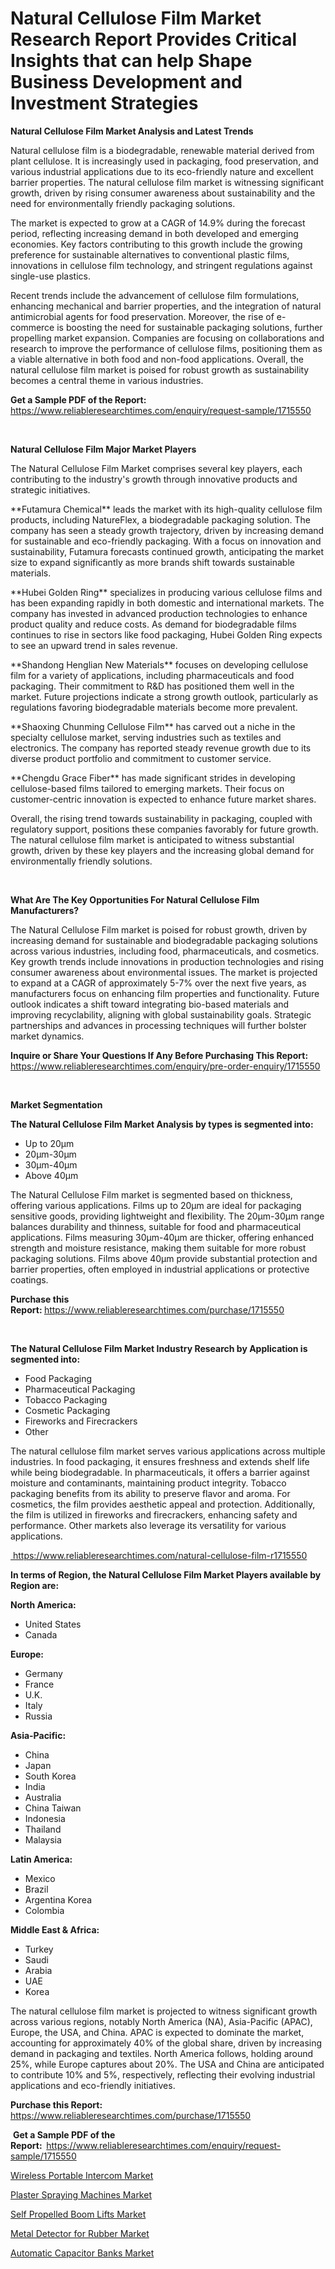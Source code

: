 <p><h1>Natural Cellulose Film Market Research Report Provides Critical Insights that can help Shape Business Development and Investment Strategies</h1></p><p><strong>Natural Cellulose Film Market Analysis and Latest Trends</strong></p>
<p><p>Natural cellulose film is a biodegradable, renewable material derived from plant cellulose. It is increasingly used in packaging, food preservation, and various industrial applications due to its eco-friendly nature and excellent barrier properties. The natural cellulose film market is witnessing significant growth, driven by rising consumer awareness about sustainability and the need for environmentally friendly packaging solutions.</p><p>The market is expected to grow at a CAGR of 14.9% during the forecast period, reflecting increasing demand in both developed and emerging economies. Key factors contributing to this growth include the growing preference for sustainable alternatives to conventional plastic films, innovations in cellulose film technology, and stringent regulations against single-use plastics. </p><p>Recent trends include the advancement of cellulose film formulations, enhancing mechanical and barrier properties, and the integration of natural antimicrobial agents for food preservation. Moreover, the rise of e-commerce is boosting the need for sustainable packaging solutions, further propelling market expansion. Companies are focusing on collaborations and research to improve the performance of cellulose films, positioning them as a viable alternative in both food and non-food applications. Overall, the natural cellulose film market is poised for robust growth as sustainability becomes a central theme in various industries.</p></p>
<p><strong>Get a Sample PDF of the Report:&nbsp;</strong> <a href="https://www.reliableresearchtimes.com/enquiry/request-sample/1715550?utm_campaign=1612&utm_medium=2&utm_source=Github&utm_content=ia&utm_term=30102024&utm_id=natural-cellulose-film">https://www.reliableresearchtimes.com/enquiry/request-sample/1715550</a></p>
<p>&nbsp;</p>
<p><strong>Natural Cellulose Film Major Market Players</strong></p>
<p><p>The Natural Cellulose Film Market comprises several key players, each contributing to the industry's growth through innovative products and strategic initiatives.</p><p>**Futamura Chemical** leads the market with its high-quality cellulose film products, including NatureFlex, a biodegradable packaging solution. The company has seen a steady growth trajectory, driven by increasing demand for sustainable and eco-friendly packaging. With a focus on innovation and sustainability, Futamura forecasts continued growth, anticipating the market size to expand significantly as more brands shift towards sustainable materials.</p><p>**Hubei Golden Ring** specializes in producing various cellulose films and has been expanding rapidly in both domestic and international markets. The company has invested in advanced production technologies to enhance product quality and reduce costs. As demand for biodegradable films continues to rise in sectors like food packaging, Hubei Golden Ring expects to see an upward trend in sales revenue.</p><p>**Shandong Henglian New Materials** focuses on developing cellulose film for a variety of applications, including pharmaceuticals and food packaging. Their commitment to R&D has positioned them well in the market. Future projections indicate a strong growth outlook, particularly as regulations favoring biodegradable materials become more prevalent.</p><p>**Shaoxing Chunming Cellulose Film** has carved out a niche in the specialty cellulose market, serving industries such as textiles and electronics. The company has reported steady revenue growth due to its diverse product portfolio and commitment to customer service. </p><p>**Chengdu Grace Fiber** has made significant strides in developing cellulose-based films tailored to emerging markets. Their focus on customer-centric innovation is expected to enhance future market shares.</p><p>Overall, the rising trend towards sustainability in packaging, coupled with regulatory support, positions these companies favorably for future growth. The natural cellulose film market is anticipated to witness substantial growth, driven by these key players and the increasing global demand for environmentally friendly solutions.</p></p>
<p>&nbsp;</p>
<p><strong>What Are The Key Opportunities For Natural Cellulose Film Manufacturers?</strong></p>
<p><p>The Natural Cellulose Film market is poised for robust growth, driven by increasing demand for sustainable and biodegradable packaging solutions across various industries, including food, pharmaceuticals, and cosmetics. Key growth trends include innovations in production technologies and rising consumer awareness about environmental issues. The market is projected to expand at a CAGR of approximately 5-7% over the next five years, as manufacturers focus on enhancing film properties and functionality. Future outlook indicates a shift toward integrating bio-based materials and improving recyclability, aligning with global sustainability goals. Strategic partnerships and advances in processing techniques will further bolster market dynamics.</p></p>
<p><strong>Inquire or Share Your Questions If Any Before Purchasing This Report:</strong> <a href="https://www.reliableresearchtimes.com/enquiry/pre-order-enquiry/1715550?utm_campaign=1612&utm_medium=2&utm_source=Github&utm_content=ia&utm_term=30102024&utm_id=natural-cellulose-film">https://www.reliableresearchtimes.com/enquiry/pre-order-enquiry/1715550</a></p>
<p>&nbsp;</p>
<p><strong>Market Segmentation</strong></p>
<p><strong>The Natural Cellulose Film Market Analysis by types is segmented into:</strong></p>
<p><ul><li>Up to 20μm</li><li>20μm-30μm</li><li>30μm-40μm</li><li>Above 40μm</li></ul></p>
<p><p>The Natural Cellulose Film market is segmented based on thickness, offering various applications. Films up to 20μm are ideal for packaging sensitive goods, providing lightweight and flexibility. The 20μm-30μm range balances durability and thinness, suitable for food and pharmaceutical applications. Films measuring 30μm-40μm are thicker, offering enhanced strength and moisture resistance, making them suitable for more robust packaging solutions. Films above 40μm provide substantial protection and barrier properties, often employed in industrial applications or protective coatings.</p></p>
<p><strong>Purchase this Report:&nbsp;</strong><a href="https://www.reliableresearchtimes.com/purchase/1715550?utm_campaign=1612&utm_medium=2&utm_source=Github&utm_content=ia&utm_term=30102024&utm_id=natural-cellulose-film">https://www.reliableresearchtimes.com/purchase/1715550</a></p>
<p>&nbsp;</p>
<p><strong>The Natural Cellulose Film Market Industry Research by Application is segmented into:</strong></p>
<p><ul><li>Food Packaging</li><li>Pharmaceutical Packaging</li><li>Tobacco Packaging</li><li>Cosmetic Packaging</li><li>Fireworks and Firecrackers</li><li>Other</li></ul></p>
<p><p>The natural cellulose film market serves various applications across multiple industries. In food packaging, it ensures freshness and extends shelf life while being biodegradable. In pharmaceuticals, it offers a barrier against moisture and contaminants, maintaining product integrity. Tobacco packaging benefits from its ability to preserve flavor and aroma. For cosmetics, the film provides aesthetic appeal and protection. Additionally, the film is utilized in fireworks and firecrackers, enhancing safety and performance. Other markets also leverage its versatility for various applications.</p></p>
<p><a href="https://www.reliableresearchtimes.com/natural-cellulose-film-r1715550?utm_campaign=1612&utm_medium=2&utm_source=Github&utm_content=ia&utm_term=30102024&utm_id=natural-cellulose-film">&nbsp;https://www.reliableresearchtimes.com/natural-cellulose-film-r1715550</a></p>
<p><strong>In terms of Region, the Natural Cellulose Film Market Players available by Region are:</strong></p>
<p>
    <p> <strong> North America: </strong>
        <ul>
            <li>United States</li>
            <li>Canada</li>
        </ul>
        </p> 
    <p> <strong> Europe: </strong>
        <ul>
            <li>Germany</li>
            <li>France</li>
            <li>U.K.</li>
            <li>Italy</li>
            <li>Russia</li>
        </ul>
        </p> 
    <p> <strong> Asia-Pacific: </strong>
        <ul>
            <li>China</li>
            <li>Japan</li>
            <li>South Korea</li>
            <li>India</li>
            <li>Australia</li>
            <li>China Taiwan</li>
            <li>Indonesia</li>
            <li>Thailand</li>
            <li>Malaysia</li>
        </ul>
        </p> 
    <p> <strong> Latin America: </strong>
        <ul>
            <li>Mexico</li>
            <li>Brazil</li>
            <li>Argentina Korea</li>
            <li>Colombia</li>
        </ul>
        </p> 
    <p> <strong> Middle East & Africa: </strong>
        <ul>
            <li>Turkey</li>
            <li>Saudi</li>
            <li>Arabia</li>
            <li>UAE</li>
            <li>Korea</li>
        </ul>
    </p>
    </p>
<p><p>The natural cellulose film market is projected to witness significant growth across various regions, notably North America (NA), Asia-Pacific (APAC), Europe, the USA, and China. APAC is expected to dominate the market, accounting for approximately 40% of the global share, driven by increasing demand in packaging and textiles. North America follows, holding around 25%, while Europe captures about 20%. The USA and China are anticipated to contribute 10% and 5%, respectively, reflecting their evolving industrial applications and eco-friendly initiatives.</p></p>
<p><strong>Purchase this Report: </strong><a href="https://www.reliableresearchtimes.com/purchase/1715550?utm_campaign=1612&utm_medium=2&utm_source=Github&utm_content=ia&utm_term=30102024&utm_id=natural-cellulose-film">https://www.reliableresearchtimes.com/purchase/1715550</a></p>
<p>&nbsp;<strong>Get a Sample PDF of the Report:&nbsp;&nbsp;</strong><a href="https://www.reliableresearchtimes.com/enquiry/request-sample/1715550?utm_campaign=1612&utm_medium=2&utm_source=Github&utm_content=ia&utm_term=30102024&utm_id=natural-cellulose-film">https://www.reliableresearchtimes.com/enquiry/request-sample/1715550</a></p>
<p><strong></strong></p>
<p><p><a href="https://www.linkedin.com/pulse/wireless-portable-intercom-market-evolution-future-outlook-nrvgc?utm_campaign=1612&utm_medium=2&utm_source=Github&utm_content=ia&utm_term=30102024&utm_id=natural-cellulose-film">Wireless Portable Intercom Market</a></p><p><a href="https://www.linkedin.com/pulse/plaster-spraying-machines-market-segmentation-in-depth-analysis-gk35f?utm_campaign=1612&utm_medium=2&utm_source=Github&utm_content=ia&utm_term=30102024&utm_id=natural-cellulose-film">Plaster Spraying Machines Market</a></p><p><a href="https://www.linkedin.com/pulse/self-propelled-boom-lifts-market-analysis-product-segmentation-a5ozf?utm_campaign=1612&utm_medium=2&utm_source=Github&utm_content=ia&utm_term=30102024&utm_id=natural-cellulose-film">Self Propelled Boom Lifts Market</a></p><p><a href="https://www.linkedin.com/pulse/global-metal-detector-rubber-market-opportunities-forecast-yqs3f?utm_campaign=1612&utm_medium=2&utm_source=Github&utm_content=ia&utm_term=30102024&utm_id=natural-cellulose-film">Metal Detector for Rubber Market</a></p><p><a href="https://www.linkedin.com/pulse/automatic-capacitor-banks-market-industry-landscape-growth-hkhxf?utm_campaign=1612&utm_medium=2&utm_source=Github&utm_content=ia&utm_term=30102024&utm_id=natural-cellulose-film">Automatic Capacitor Banks Market</a></p></p>